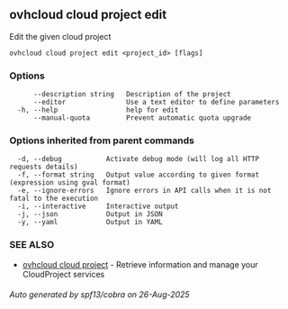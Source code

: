 ## ovhcloud cloud project edit

Edit the given cloud project

```
ovhcloud cloud project edit <project_id> [flags]
```

### Options

```
      --description string   Description of the project
      --editor               Use a text editor to define parameters
  -h, --help                 help for edit
      --manual-quota         Prevent automatic quota upgrade
```

### Options inherited from parent commands

```
  -d, --debug           Activate debug mode (will log all HTTP requests details)
  -f, --format string   Output value according to given format (expression using gval format)
  -e, --ignore-errors   Ignore errors in API calls when it is not fatal to the execution
  -i, --interactive     Interactive output
  -j, --json            Output in JSON
  -y, --yaml            Output in YAML
```

### SEE ALSO

* [ovhcloud cloud project](ovhcloud_cloud_project.md)	 - Retrieve information and manage your CloudProject services

###### Auto generated by spf13/cobra on 26-Aug-2025
